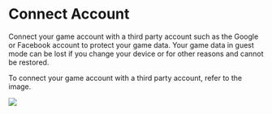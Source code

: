 # Connect Account

 Connect your game account with a third party account such as the Google or Facebook account to protect your game data. Your game data in guest mode can be lost if you change your device or for other reasons and cannot be restored.

To connect your game account with a third party account, refer to the image.

![](http://astrokings.s3.amazonaws.com/html/img/help/901_001accountset.jpg)